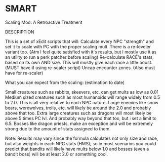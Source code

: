 # SMART
Scaling Mod: A Retroactive Treatment

DESCRIPTION

This is a set of xEdit scripts that will:
Calculate every NPC "strength" and set it to scale with PC with the proper scaling mult.
There is a re-leveler variant too. (Atm I feel quite satisfied with it's results, but I mostly use it as an utility to run a perk patcher before scaling)
Re-calculate RACE's stats, based on its own AND size. This will mostly give each race a little boost. (MUST have if using re-scaler script)
Uncap encounter zones. (Also must have for re-scaler)


What you can expect from the scaling: (estimation to date)

Small creatures such as rabbits, skeevers, etc. can get mults as low as 0.01
Medium sized creatures such as most humanoids will range widely from 0.5 to 2.0. This is all very relative to each NPC nature.
Large enemies like snow bears, werewolves, trolls, etc. will likely be around the 2.0 and probably above that too.
Extra large creatures such as dragons will most likely be above 5 times PC lvl. And probably way beyond that too, but i set a limit to 6.5.
Bosses like dragon priests, make an exception and will be extremely strong due to the amount of stats assigned to them.

Note: Results may vary since the formula calculates not only size and race, but also weights in each NPC stats (HMS), so in most scenarios you could predict that bandits will likely have mults below 1.0 and bosses (even a bandit boss) will be at least 2.0 or something cool.
